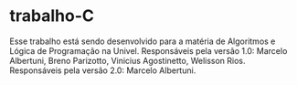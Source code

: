 # trabalho-C
Esse trabalho está sendo desenvolvido para a matéria de Algoritmos e Lógica de Programação na Univel.
Responsáveis pela versão 1.0: Marcelo Albertuni, Breno Parizotto, Vinicius Agostinetto, Welisson Rios.
Responsáveis pela versão 2.0: Marcelo Albertuni.


